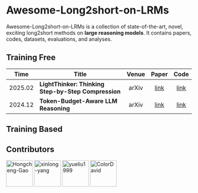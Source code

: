 # Awesome-Long2short-on-LRMs

Awesome-Long2short-on-LRMs is a collection of state-of-the-art, novel, exciting long2short methods on **large reasoning models**. It contains papers, codes, datasets, evaluations, and analyses.

## Training Free

| Time | Title                                                        |  Venue  |                            Paper                             |                             Code                             |
| ---- | ------------------------------------------------------------ | :-----: | :----------------------------------------------------------: | :----------------------------------------------------------: |
| 2025.02 | **LightThinker: Thinking Step-by-Step Compression** |   arXiv     | [link](https://arxiv.org/abs/2502.15589) |        [link](https://github.com/zjunlp/LightThinker)      |
| 2024.12 | **Token-Budget-Aware LLM Reasoning** | arXiv | [link](https://arxiv.org/abs/2412.18547) | [link](https://github.com/GeniusHTX/TALE) |

## Training Based



## Contributors
<a href="https://github.com/Hongcheng-Gao" target="_blank"><img src="https://avatars.githubusercontent.com/u/96536860?v=4" alt="Hongcheng-Gao" width="72" height="72"/></a> 
<a href="https://github.com/xinlong-yang" target="_blank"><img src="https://avatars.githubusercontent.com/u/73691354?v=4" alt="xinlong-yang" width="72" height="72"/></a> 
<a href="https://github.com/yueliu1999" target="_blank"><img src="https://avatars.githubusercontent.com/u/41297969?s=64&v=4" alt="yueliu1999" width="72" height="72"/></a> 
<a href="https://github.com/ColorDavid" target="_blank"><img src="https://avatars.githubusercontent.com/u/57055043?v=4" alt="ColorDavid" width="72" height="72"/></a> 

























